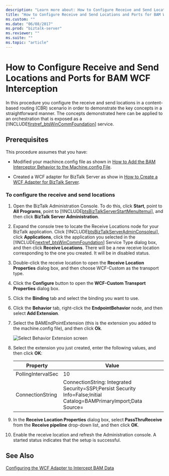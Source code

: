 ```yaml
---
description: "Learn more about: How to Configure Receive and Send Locations and Ports for BAM WCF Interception"
title: "How to Configure Receive and Send Locations and Ports for BAM WCF Interception"
ms.custom: ""
ms.date: "06/08/2017"
ms.prod: "biztalk-server"
ms.reviewer: ""
ms.suite: ""
ms.topic: "article"
---
```

# How to Configure Receive and Send Locations and Ports for BAM WCF Interception
In this procedure you configure the receive and send locations in a content-based routing (CBR) scenario in order to demonstrate the key concepts in a straightforward manner. The concepts demonstrated here can be applied to an orchestration that is exposed as a [!INCLUDE[firstref_btsWinCommFoundation](../includes/firstref-btswincommfoundation-md.md)] service.  

## Prerequisites  
 This procedure assumes that you have:  

-   Modified your machince.config file as shown in [How to Add the BAM Interceptor Behavior to the Machine.config File](../core/how-to-add-the-bam-interceptor-behavior-to-the-machine-config-file.md).  

-   Created a WCF adapter for BizTalk Server as show in [How to Create a WCF Adapter for BizTalk Server](../core/how-to-create-a-wcf-adapter-for-biztalk-server.md).  

### To configure the receive and send locations  

1. Open the BizTalk Administration Console. To do this, click **Start**, point to **All Programs**, point to [!INCLUDE[btsBizTalkServerStartMenuItemui](../includes/btsbiztalkserverstartmenuitemui-md.md)], and then click **BizTalk Server Administration**.  

2. Expand the console tree to locate the Receive Locations node for your BizTalk application. Click [!INCLUDE[btsBizTalkServerAdminConsoleui](../includes/btsbiztalkserveradminconsoleui-md.md)], click **Applications**, click the application you selected in the [!INCLUDE[nextref_btsWinCommFoundation](../includes/nextref-btswincommfoundation-md.md)] Service Type dialog box, and then click **Receive Locations**. There will be a new receive location corresponding to the one you created. It will be in disabled status.  

3. Double-click the receive location to open the **Receive Location Properties** dialog box, and then choose WCF-Custom as the transport type.  

4. Click the **Configure** button to open the **WCF-Custom Transport Properties** dialog box.  

5. Click the **Binding** tab and select the binding you want to use.  

6. Click the **Behavior** tab, right-click the **EndpointBehavior** node, and then select **Add Extension**.  

7. Select the BAMEndPointExtension (this is the extension you added to the machine.config file), and then click **Ok**.  

    ![Select Behavior Extension screen](../core/media/fe830d29-504e-465a-9316-b3f0db2dbc24.gif "fe830d29-504e-465a-9316-b3f0db2dbc24")  

8. Select the extension you just created, enter the following values, and then click **OK**:  


   |      Property      |                                                        Value                                                         |
   |--------------------|----------------------------------------------------------------------------------------------------------------------|
   | PollingIntervalSec |                                                          10                                                          |
   |  ConnectionString  | ConnectionString: Integrated Security=SSPI;Persist Security Info=False;Initial Catalog=BAMPrimaryImport;Data Source= |


9. In the **Receive Location Properties** dialog box, select **PassThruReceive** from the **Receive pipeline** drop-down list, and then click **OK**.  

10. Enable the receive location and refresh the Administration console. A started status indicates that the setup is successful.  

## See Also  
 [Configuring the WCF Adapter to Intercept BAM Data](../core/configuring-the-wcf-adapter-to-intercept-bam-data.md)
